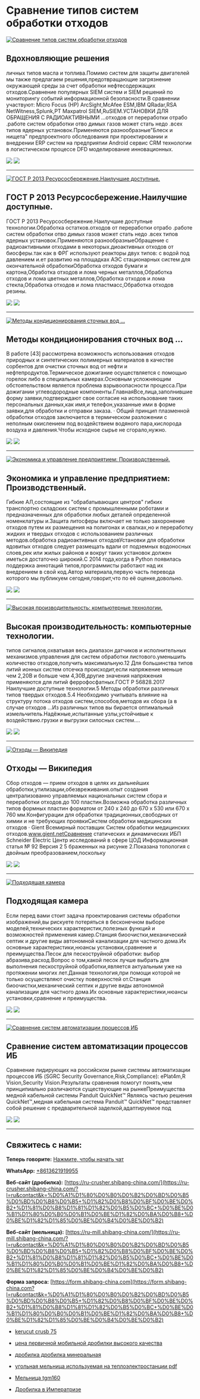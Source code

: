 # Сравнение типов систем обработки отходов

<a href="https://swt.shibang-china.com/?l=ru&img&k=%D0%A1%D1%80%D0%B0%D0%B2%D0%BD%D0%B5%D0%BD%D0%B8%D0%B5+%D1%82%D0%B8%D0%BF%D0%BE%D0%B2+%D1%81%D0%B8%D1%81%D1%82%D0%B5%D0%BC+%D0%BE%D0%B1%D1%80%D0%B0%D0%B1%D0%BE%D1%82%D0%BA%D0%B8+%D0%BE%D1%82%D1%85%D0%BE%D0%B4%D0%BE%D0%B2" target="_blank">![Сравнение типов систем обработки отходов](http://static.shibang-china.com/all-800x300/1054.jpg)</a>

## Вдохновляющие решения
личных типов масла и топлива.Помимо систем для защиты двигателей мы также предлагаем решения,предотвращающие загрязнение окружающей среды за счет обработки нефтесодержащих отходов.Сравнение популярных SIEM cистем и SIEM решений по мониторингу событий информационной безопасности.В сравнении участвуют: Micro Focus (HP) ArcSight,McAfee ESM,IBM QRadar,RSA NetWitness,Splunk,PT Maxpatrol SIEM,RuSIEM.УСТАНОВКИ ДЛЯ ОБРАЩЕНИЯ С РАДИОАКТИВНЫМИ …отходов от переработки отрабо .работе систем обработки отво димых газов может стать недо .всех типов ядерных установок.Применяются разнообразные&quot;Блеск и нищета&quot; предпроектного обследования при проектировании и внедрении ERP систем на предприятии Android сервис CRM технологии в логистическом процессе DFD моделирование инновационных.


<a href="https://whatsapp.shibangsoft.com/WhatsApp.php" target="_blank" title="WhatsApp">![](http://static.shibang-china.com/icon/whatsapp.png)</a> <a href="https://swt.shibang-china.com/?l=ru&icon&k=%D0%A1%D1%80%D0%B0%D0%B2%D0%BD%D0%B5%D0%BD%D0%B8%D0%B5+%D1%82%D0%B8%D0%BF%D0%BE%D0%B2+%D1%81%D0%B8%D1%81%D1%82%D0%B5%D0%BC+%D0%BE%D0%B1%D1%80%D0%B0%D0%B1%D0%BE%D1%82%D0%BA%D0%B8+%D0%BE%D1%82%D1%85%D0%BE%D0%B4%D0%BE%D0%B2" target="_blank">![](http://static.shibang-china.com/icon/chat-ru.png)</a>

---

<a href="https://swt.shibang-china.com/?l=ru&img&k=%D0%A1%D1%80%D0%B0%D0%B2%D0%BD%D0%B5%D0%BD%D0%B8%D0%B5+%D1%82%D0%B8%D0%BF%D0%BE%D0%B2+%D1%81%D0%B8%D1%81%D1%82%D0%B5%D0%BC+%D0%BE%D0%B1%D1%80%D0%B0%D0%B1%D0%BE%D1%82%D0%BA%D0%B8+%D0%BE%D1%82%D1%85%D0%BE%D0%B4%D0%BE%D0%B2" target="_blank">![ГОСТ Р 2013 Ресурсосбережение.Наилучшие доступные.](http://static.shibang-china.com/all-800x300/1507.jpg)</a>

## ГОСТ Р 2013 Ресурсосбережение.Наилучшие доступные.
ГОСТ Р 2013 Ресурсосбережение.Наилучшие доступные технологии.Обработка остатков.отходов от переработки отрабо .работе систем обработки отво димых газов может стать недо .всех типов ядерных установок.Применяются разнообразныеОбращение с радиоактивными отходами в некоторых.диоактивных отходов от биосферы.так как в ФРГ используют реакторы двух типов: с водой под давлением и.ет развитию на площадках АЭС стационарных систем для окончательной обработкиОбработка отходов бумаги и картона,Обработка отходов и лома черных металлов,Обработка отходов и лома цветных металлов,Обработка отходов и лома стекла,Обработка отходов и лома пластмасс,Обработка отходов резины.


<a href="https://whatsapp.shibangsoft.com/WhatsApp.php" target="_blank" title="WhatsApp">![](http://static.shibang-china.com/icon/whatsapp.png)</a> <a href="https://swt.shibang-china.com/?l=ru&icon&k=%D0%A1%D1%80%D0%B0%D0%B2%D0%BD%D0%B5%D0%BD%D0%B8%D0%B5+%D1%82%D0%B8%D0%BF%D0%BE%D0%B2+%D1%81%D0%B8%D1%81%D1%82%D0%B5%D0%BC+%D0%BE%D0%B1%D1%80%D0%B0%D0%B1%D0%BE%D1%82%D0%BA%D0%B8+%D0%BE%D1%82%D1%85%D0%BE%D0%B4%D0%BE%D0%B2" target="_blank">![](http://static.shibang-china.com/icon/chat-ru.png)</a>

---

<a href="https://swt.shibang-china.com/?l=ru&img&k=%D0%A1%D1%80%D0%B0%D0%B2%D0%BD%D0%B5%D0%BD%D0%B8%D0%B5+%D1%82%D0%B8%D0%BF%D0%BE%D0%B2+%D1%81%D0%B8%D1%81%D1%82%D0%B5%D0%BC+%D0%BE%D0%B1%D1%80%D0%B0%D0%B1%D0%BE%D1%82%D0%BA%D0%B8+%D0%BE%D1%82%D1%85%D0%BE%D0%B4%D0%BE%D0%B2" target="_blank">![Методы кондиционирования сточных вод …](http://static.shibang-china.com/all-800x300/693.jpg)</a>

## Методы кондиционирования сточных вод …
В работе [43] рассмотрена возможность использования отходов природных и синтетических полимерных материалов в качестве сорбентов для очистки сточных вод от нефти и нефтепродуктов.Термическое дожигание осуществляется с помощью горелок либо в специальных камерах.Основным усложняющим обстоятельством является проблема взрывоопасности процесса.При дожигании углеводородные компоненты.ГлавнаяВсе,лица,заполнившие форму заявки,подтверждают свое согласие на использование таких персональных данных,как имя,и телефон,указанные ими в форме заявки,для обработки и отправки заказа.&nbsp;&#0183;&#32;Общий принцип плазменной обработки отходов заключается в термическом разложении с неполным окислением под воздействием водяного пара,кислорода воздуха и давления.Чтобы исходное сырье не сгорало,нужно.


<a href="https://whatsapp.shibangsoft.com/WhatsApp.php" target="_blank" title="WhatsApp">![](http://static.shibang-china.com/icon/whatsapp.png)</a> <a href="https://swt.shibang-china.com/?l=ru&icon&k=%D0%A1%D1%80%D0%B0%D0%B2%D0%BD%D0%B5%D0%BD%D0%B8%D0%B5+%D1%82%D0%B8%D0%BF%D0%BE%D0%B2+%D1%81%D0%B8%D1%81%D1%82%D0%B5%D0%BC+%D0%BE%D0%B1%D1%80%D0%B0%D0%B1%D0%BE%D1%82%D0%BA%D0%B8+%D0%BE%D1%82%D1%85%D0%BE%D0%B4%D0%BE%D0%B2" target="_blank">![](http://static.shibang-china.com/icon/chat-ru.png)</a>

---

<a href="https://swt.shibang-china.com/?l=ru&img&k=%D0%A1%D1%80%D0%B0%D0%B2%D0%BD%D0%B5%D0%BD%D0%B8%D0%B5+%D1%82%D0%B8%D0%BF%D0%BE%D0%B2+%D1%81%D0%B8%D1%81%D1%82%D0%B5%D0%BC+%D0%BE%D0%B1%D1%80%D0%B0%D0%B1%D0%BE%D1%82%D0%BA%D0%B8+%D0%BE%D1%82%D1%85%D0%BE%D0%B4%D0%BE%D0%B2" target="_blank">![Экономика и управление предприятием: Производственный.](http://static.shibang-china.com/all-800x300/1368.jpg)</a>

## Экономика и управление предприятием: Производственный.
Гибкие АЛ,состоящие из &quot;обрабатывающих центров&quot; гибких транспортно складских систем с промышленными роботами и предназначенных для обработки любых деталей определенной номенклатуры и.Защита литосферы включает не только захоронение отходов пу&#173;тем их размещения на полигонах и свалках,но и переработку жидких и твердых отходов с использованием различных методов.обработка радиоактивных отходовУстановки для обработки ядовитых отходов следует размещать вдали от подземных водоносных слоев,рек или жилых районов и вокруг таких установок должен иметься достаточно широкий.C 2014 года,когда в Python появилась поддержка аннотаций типов,программисты работают над их внедрением в свой код.Автор материала,первую часть перевода которого мы публикуем сегодня,говорит,что по её оценке,довольно.


<a href="https://whatsapp.shibangsoft.com/WhatsApp.php" target="_blank" title="WhatsApp">![](http://static.shibang-china.com/icon/whatsapp.png)</a> <a href="https://swt.shibang-china.com/?l=ru&icon&k=%D0%A1%D1%80%D0%B0%D0%B2%D0%BD%D0%B5%D0%BD%D0%B8%D0%B5+%D1%82%D0%B8%D0%BF%D0%BE%D0%B2+%D1%81%D0%B8%D1%81%D1%82%D0%B5%D0%BC+%D0%BE%D0%B1%D1%80%D0%B0%D0%B1%D0%BE%D1%82%D0%BA%D0%B8+%D0%BE%D1%82%D1%85%D0%BE%D0%B4%D0%BE%D0%B2" target="_blank">![](http://static.shibang-china.com/icon/chat-ru.png)</a>

---

<a href="https://swt.shibang-china.com/?l=ru&img&k=%D0%A1%D1%80%D0%B0%D0%B2%D0%BD%D0%B5%D0%BD%D0%B8%D0%B5+%D1%82%D0%B8%D0%BF%D0%BE%D0%B2+%D1%81%D0%B8%D1%81%D1%82%D0%B5%D0%BC+%D0%BE%D0%B1%D1%80%D0%B0%D0%B1%D0%BE%D1%82%D0%BA%D0%B8+%D0%BE%D1%82%D1%85%D0%BE%D0%B4%D0%BE%D0%B2" target="_blank">![Высокая производительность: компьютерные технологии.](http://static.shibang-china.com/all-800x300/948.jpg)</a>

## Высокая производительность: компьютерные технологии.
типов сигналов,охватывая весь диапазон датчиков и исполнительных механизмов.управления для систем обработки листового.уменьшить количество отходов,получить максимальную.12 Для большинства типов литий ионных систем отсечка происходит,если напряжение меньше чем 2,20В и больше чем 4,30В,другие значения напряжения применяются для литий феррофосфатных.ГОСТ Р 56828.2017 Наилучшие доступные технологии.5 Методы обработки различных типов твердых отходов.5.4 Необходимо учитывать влияние на структуру потока отходов систем,способов,методов их сбора (а в случае отходов …Из различных типов вы бирается оптимальный измельчитель.Надёжные,испытанные узлы,устойчивые к воздействию.грузки и выгрузки силосных систем.…


<a href="https://whatsapp.shibangsoft.com/WhatsApp.php" target="_blank" title="WhatsApp">![](http://static.shibang-china.com/icon/whatsapp.png)</a> <a href="https://swt.shibang-china.com/?l=ru&icon&k=%D0%A1%D1%80%D0%B0%D0%B2%D0%BD%D0%B5%D0%BD%D0%B8%D0%B5+%D1%82%D0%B8%D0%BF%D0%BE%D0%B2+%D1%81%D0%B8%D1%81%D1%82%D0%B5%D0%BC+%D0%BE%D0%B1%D1%80%D0%B0%D0%B1%D0%BE%D1%82%D0%BA%D0%B8+%D0%BE%D1%82%D1%85%D0%BE%D0%B4%D0%BE%D0%B2" target="_blank">![](http://static.shibang-china.com/icon/chat-ru.png)</a>

---

<a href="https://swt.shibang-china.com/?l=ru&img&k=%D0%A1%D1%80%D0%B0%D0%B2%D0%BD%D0%B5%D0%BD%D0%B8%D0%B5+%D1%82%D0%B8%D0%BF%D0%BE%D0%B2+%D1%81%D0%B8%D1%81%D1%82%D0%B5%D0%BC+%D0%BE%D0%B1%D1%80%D0%B0%D0%B1%D0%BE%D1%82%D0%BA%D0%B8+%D0%BE%D1%82%D1%85%D0%BE%D0%B4%D0%BE%D0%B2" target="_blank">![Отходы — Википедия](http://static.shibang-china.com/all-800x300/1234.jpg)</a>

## Отходы — Википедия
Сбор отходов — прием отходов в целях их дальнейших обработки,утилизации,обезвреживания.опыт создания централизованно управляемых национальных систем сбора и переработки отходов.до 100 пластин.Возможна обработка различных типов формных пластин форматом от 240 х 240 до 670 х 530 или 670 х 760 мм.Конфигурации для обработки традиционных,свободных от химии и не требующих проявкиСистем обработки медицинских отходов&nbsp;&#0183;&#32;Gient Всемирный поставщик Систем обработки медицинских отходов.www.gient.netСравнение статических и динамических ИБП Schneider Electric Центр исследований в сфере ЦОД Информационная статья № 92 Версия 2 5 браженных на рисунке 2.Показана топология с двойным преобразованием,поскольку


<a href="https://whatsapp.shibangsoft.com/WhatsApp.php" target="_blank" title="WhatsApp">![](http://static.shibang-china.com/icon/whatsapp.png)</a> <a href="https://swt.shibang-china.com/?l=ru&icon&k=%D0%A1%D1%80%D0%B0%D0%B2%D0%BD%D0%B5%D0%BD%D0%B8%D0%B5+%D1%82%D0%B8%D0%BF%D0%BE%D0%B2+%D1%81%D0%B8%D1%81%D1%82%D0%B5%D0%BC+%D0%BE%D0%B1%D1%80%D0%B0%D0%B1%D0%BE%D1%82%D0%BA%D0%B8+%D0%BE%D1%82%D1%85%D0%BE%D0%B4%D0%BE%D0%B2" target="_blank">![](http://static.shibang-china.com/icon/chat-ru.png)</a>

---

<a href="https://swt.shibang-china.com/?l=ru&img&k=%D0%A1%D1%80%D0%B0%D0%B2%D0%BD%D0%B5%D0%BD%D0%B8%D0%B5+%D1%82%D0%B8%D0%BF%D0%BE%D0%B2+%D1%81%D0%B8%D1%81%D1%82%D0%B5%D0%BC+%D0%BE%D0%B1%D1%80%D0%B0%D0%B1%D0%BE%D1%82%D0%BA%D0%B8+%D0%BE%D1%82%D1%85%D0%BE%D0%B4%D0%BE%D0%B2" target="_blank">![Подходящая камерa](http://static.shibang-china.com/all-800x300/1119.jpg)</a>

## Подходящая камерa
Если перед вами стоит задача проектирования системы обработки изображений,вы рискуете потеряться в бесконечном выборе моделей,технических характеристик,полезных функций и возможностей применения камер.Станция биоочистки,механический септик и другие виды автономной канализации для частного дома.Их основные характеристики,нюансы установки,сравнение и преимущества.Песок для пескоструйной обработки: выбор абразива,расход.Вопрос о том,какой песок лучше выбрать для выполнения пескоструйной обработки,является актуальным уже на протяжении многих лет.Данная технология,при помощи которой не только осуществляют очистку поверхностей от.Станция биоочистки,механический септик и другие виды автономной канализации для частного дома.Их основные характеристики,нюансы установки,сравнение и преимущества.


<a href="https://whatsapp.shibangsoft.com/WhatsApp.php" target="_blank" title="WhatsApp">![](http://static.shibang-china.com/icon/whatsapp.png)</a> <a href="https://swt.shibang-china.com/?l=ru&icon&k=%D0%A1%D1%80%D0%B0%D0%B2%D0%BD%D0%B5%D0%BD%D0%B8%D0%B5+%D1%82%D0%B8%D0%BF%D0%BE%D0%B2+%D1%81%D0%B8%D1%81%D1%82%D0%B5%D0%BC+%D0%BE%D0%B1%D1%80%D0%B0%D0%B1%D0%BE%D1%82%D0%BA%D0%B8+%D0%BE%D1%82%D1%85%D0%BE%D0%B4%D0%BE%D0%B2" target="_blank">![](http://static.shibang-china.com/icon/chat-ru.png)</a>

---

<a href="https://swt.shibang-china.com/?l=ru&img&k=%D0%A1%D1%80%D0%B0%D0%B2%D0%BD%D0%B5%D0%BD%D0%B8%D0%B5+%D1%82%D0%B8%D0%BF%D0%BE%D0%B2+%D1%81%D0%B8%D1%81%D1%82%D0%B5%D0%BC+%D0%BE%D0%B1%D1%80%D0%B0%D0%B1%D0%BE%D1%82%D0%BA%D0%B8+%D0%BE%D1%82%D1%85%D0%BE%D0%B4%D0%BE%D0%B2" target="_blank">![Сравнение систем автоматизации процессов ИБ](http://static.shibang-china.com/all-800x300/1296.jpg)</a>

## Сравнение систем автоматизации процессов ИБ
Сравнение лидирующих на российском рынке системы автоматизации процессов ИБ (SGRC Security Governance,Risk,Compliance): ePlat4m,R Vision,Security Vision.Результаты сравнения помогут понять,чем принципиально различаются существующие на рынкеПреимущества медной кабельной системы Panduit QuickNet™ Являясь частью решения QuickNet™,медная кабельная система Panduit™ QuickNet™ представляет собой решение с предварительной заделкой,адаптируемое под

<a href="https://whatsapp.shibangsoft.com/WhatsApp.php" target="_blank" title="WhatsApp">![](http://static.shibang-china.com/icon/whatsapp.png)</a> <a href="https://swt.shibang-china.com/?l=ru&icon&k=%D0%A1%D1%80%D0%B0%D0%B2%D0%BD%D0%B5%D0%BD%D0%B8%D0%B5+%D1%82%D0%B8%D0%BF%D0%BE%D0%B2+%D1%81%D0%B8%D1%81%D1%82%D0%B5%D0%BC+%D0%BE%D0%B1%D1%80%D0%B0%D0%B1%D0%BE%D1%82%D0%BA%D0%B8+%D0%BE%D1%82%D1%85%D0%BE%D0%B4%D0%BE%D0%B2" target="_blank">![](http://static.shibang-china.com/icon/chat-ru.png)</a>

---
## Свяжитесь с нами:

**Теперь говорите:** [Нажмите, чтобы начать чат](https://swt.shibang-china.com?l=ru&contact&k=%D0%A1%D1%80%D0%B0%D0%B2%D0%BD%D0%B5%D0%BD%D0%B8%D0%B5+%D1%82%D0%B8%D0%BF%D0%BE%D0%B2+%D1%81%D0%B8%D1%81%D1%82%D0%B5%D0%BC+%D0%BE%D0%B1%D1%80%D0%B0%D0%B1%D0%BE%D1%82%D0%BA%D0%B8+%D0%BE%D1%82%D1%85%D0%BE%D0%B4%D0%BE%D0%B2)

**WhatsApp:**  [+8613621919955](https://whatsapp.shibangsoft.com/WhatsApp.php)

**Веб-сайт (дробилка):** [https://ru-crusher.shibang-china.com/](https://ru-crusher.shibang-china.com/?l=ru&contact&k=%D0%A1%D1%80%D0%B0%D0%B2%D0%BD%D0%B5%D0%BD%D0%B8%D0%B5+%D1%82%D0%B8%D0%BF%D0%BE%D0%B2+%D1%81%D0%B8%D1%81%D1%82%D0%B5%D0%BC+%D0%BE%D0%B1%D1%80%D0%B0%D0%B1%D0%BE%D1%82%D0%BA%D0%B8+%D0%BE%D1%82%D1%85%D0%BE%D0%B4%D0%BE%D0%B2)

**Веб-сайт (мельница):** [https://ru-mill.shibang-china.com/](https://ru-mill.shibang-china.com/?l=ru&contact&k=%D0%A1%D1%80%D0%B0%D0%B2%D0%BD%D0%B5%D0%BD%D0%B8%D0%B5+%D1%82%D0%B8%D0%BF%D0%BE%D0%B2+%D1%81%D0%B8%D1%81%D1%82%D0%B5%D0%BC+%D0%BE%D0%B1%D1%80%D0%B0%D0%B1%D0%BE%D1%82%D0%BA%D0%B8+%D0%BE%D1%82%D1%85%D0%BE%D0%B4%D0%BE%D0%B2)

**Форма запроса:** [https://form.shibang-china.com](https://form.shibang-china.com?l=ru&contact&k=%D0%A1%D1%80%D0%B0%D0%B2%D0%BD%D0%B5%D0%BD%D0%B8%D0%B5+%D1%82%D0%B8%D0%BF%D0%BE%D0%B2+%D1%81%D0%B8%D1%81%D1%82%D0%B5%D0%BC+%D0%BE%D0%B1%D1%80%D0%B0%D0%B1%D0%BE%D1%82%D0%BA%D0%B8+%D0%BE%D1%82%D1%85%D0%BE%D0%B4%D0%BE%D0%B2)

* [kerucut crusb 75](../132/kerucut%20crusb%2075.md)

* [цена первичной мобильной дробилки высокого качества](../133/%D1%86%D0%B5%D0%BD%D0%B0%20%D0%BF%D0%B5%D1%80%D0%B2%D0%B8%D1%87%D0%BD%D0%BE%D0%B9%20%D0%BC%D0%BE%D0%B1%D0%B8%D0%BB%D1%8C%D0%BD%D0%BE%D0%B9%20%D0%B4%D1%80%D0%BE%D0%B1%D0%B8%D0%BB%D0%BA%D0%B8%20%D0%B2%D1%8B%D1%81%D0%BE%D0%BA%D0%BE%D0%B3%D0%BE%20%D0%BA%D0%B0%D1%87%D0%B5%D1%81%D1%82%D0%B2%D0%B0.md)

* [дробилка дробилка минеральная](../135/%D0%B4%D1%80%D0%BE%D0%B1%D0%B8%D0%BB%D0%BA%D0%B0%20%D0%B4%D1%80%D0%BE%D0%B1%D0%B8%D0%BB%D0%BA%D0%B0%20%D0%BC%D0%B8%D0%BD%D0%B5%D1%80%D0%B0%D0%BB%D1%8C%D0%BD%D0%B0%D1%8F.md)

* [угольная мельница используемая на теплоэлектростанции pdf](../135/%D1%83%D0%B3%D0%BE%D0%BB%D1%8C%D0%BD%D0%B0%D1%8F%20%D0%BC%D0%B5%D0%BB%D1%8C%D0%BD%D0%B8%D1%86%D0%B0%20%D0%B8%D1%81%D0%BF%D0%BE%D0%BB%D1%8C%D0%B7%D1%83%D0%B5%D0%BC%D0%B0%D1%8F%20%D0%BD%D0%B0%20%D1%82%D0%B5%D0%BF%D0%BB%D0%BE%D1%8D%D0%BB%D0%B5%D0%BA%D1%82%D1%80%D0%BE%D1%81%D1%82%D0%B0%D0%BD%D1%86%D0%B8%D0%B8%20pdf.md)

* [Мельница tgm160](../132/%D0%9C%D0%B5%D0%BB%D1%8C%D0%BD%D0%B8%D1%86%D0%B0%20tgm160.md)

* [Дробилка в Императризе](../133/%D0%94%D1%80%D0%BE%D0%B1%D0%B8%D0%BB%D0%BA%D0%B0%20%D0%B2%20%D0%98%D0%BC%D0%BF%D0%B5%D1%80%D0%B0%D1%82%D1%80%D0%B8%D0%B7%D0%B5.md)